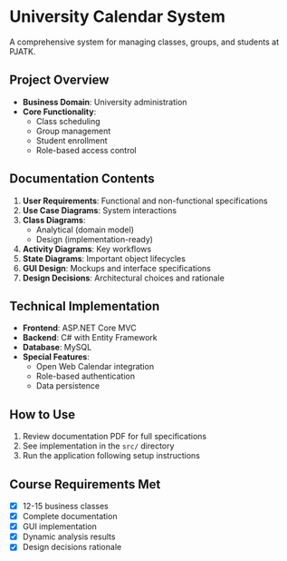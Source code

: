 # University Calendar System

A comprehensive system for managing classes, groups, and students at PJATK.

## Project Overview
- **Business Domain**: University administration
- **Core Functionality**:
  - Class scheduling
  - Group management
  - Student enrollment
  - Role-based access control

## Documentation Contents
1. **User Requirements**: Functional and non-functional specifications
2. **Use Case Diagrams**: System interactions
3. **Class Diagrams**: 
   - Analytical (domain model)
   - Design (implementation-ready)
4. **Activity Diagrams**: Key workflows
5. **State Diagrams**: Important object lifecycles
6. **GUI Design**: Mockups and interface specifications
7. **Design Decisions**: Architectural choices and rationale

## Technical Implementation
- **Frontend**: ASP.NET Core MVC
- **Backend**: C# with Entity Framework
- **Database**: MySQL
- **Special Features**:
  - Open Web Calendar integration
  - Role-based authentication
  - Data persistence

## How to Use
1. Review documentation PDF for full specifications
2. See implementation in the `src/` directory
3. Run the application following setup instructions

## Course Requirements Met
- [x] 12-15 business classes
- [x] Complete documentation
- [x] GUI implementation
- [x] Dynamic analysis results
- [x] Design decisions rationale